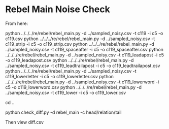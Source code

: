 # Rebel Main Noise Check

From here:

python ../../../re/rebel/rebel_main.py -d ../sampled_noisy.csv -t c119 -i c5 -o c119.csv
python ../../../re/rebel/rebel_main.py -d ../sampled_noisy.csv -t c119_strip -i c5 -o c119_strip.csv
python ../../../re/rebel/rebel_main.py -d ../sampled_noisy.csv -t c119_spaceafter -i c5 -o c119_spaceafter.csv
python ../../../re/rebel/rebel_main.py -d ../sampled_noisy.csv -t c119_leadapost -i c5 -o c119_leadapost.csv
python ../../../re/rebel/rebel_main.py -d ../sampled_noisy.csv -t c119_leadtrailapost -i c5 -o c119_leadtrailapost.csv
python ../../../re/rebel/rebel_main.py -d ../sampled_noisy.csv -t c119_lowerletter -i c5 -o c119_lowerletter.csv
python ../../../re/rebel/rebel_main.py -d ../sampled_noisy.csv -t c119_lowerword -i c5 -o c119_lowerword.csv
python ../../../re/rebel/rebel_main.py -d ../sampled_noisy.csv -t c119_lower -i c5 -o c119_lower.csv

cd ..

python check_diff.py -d rebel_main -c head/relation/tail

Then view diff.csv